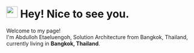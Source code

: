 <h1><img src="https://emojis.slackmojis.com/emojis/images/1531849430/4246/blob-sunglasses.gif?1531849430" width="30"/> Hey! Nice to see you.</h1>


<p>Welcome to my page! </br> I'm Abdulloh Etaeluengoh, Solution Architecture from Bangkok, Thailand</b>, currently living in  <b>Bangkok, Thailand</b>. </p>

